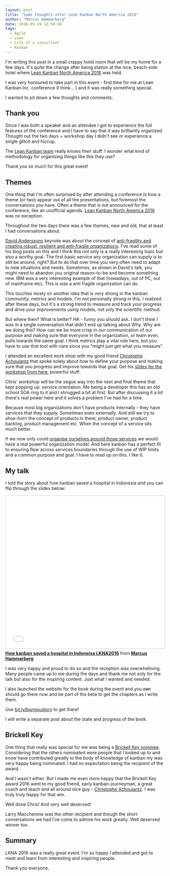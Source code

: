 ```yaml
---
layout: post
title: "Some thoughts after Lean Kanban North America 2016"
author: "Marcus Hammarberg"
date: 2016-05-19 12:59:58
tags:
  - Agile
  - Lean
  - Life of a consultant
  - Kanban
---
```


I'm writing this post in a small crappy hotel room that will be my home for a few days. It's quite the change after being station at the nice, beach-side hotel where [Lean Kanban North America 2016](http://lkna16.leankanban.com/) was held.

I was very honoured to take part in this event - first time for me at Lean Kanban Inc. conference (I think… ) and it was really something special.

I wanted to jot down a few thoughts and comments.

<!-- excerpt-end -->

## Thank you

Since I was both a speaker and an attendee I got to experience the full features of the conference and I have to say that it was brilliantly organized. Thought out the two days + workshop day I didn't see or experience a single glitch and hiccup.

The [Lean Kanban team](http://leankanban.com/) really knows their stuff. I wonder what kind of methodology for organising things like this they use?

Thank you so much for this great event!

## Themes

One thing that I'm often surprised by after attending a conference is how a theme (or two) appear out of all the presentations, but foremost the conversations you have. Often a theme that is not announced for the conference, like an unofficial agenda. [Lean Kanban North America 2016](http://lkna16.leankanban.com/) was no exception.

Throughout the two days there was a few themes, new and old, that at least I had conversations about.

[David Anderssons](http://www.djaa.com/) keynote was about the concept of [anti-fragility and creating robust, resilient and anti-fragile organizations](http://www.slideshare.net/agilemanager/creating-robust-resilient-antifragile-organizations-using-kanban). I've read some of his blog posts on this and I think this not only is a really interesting topic but also a worthy goal. The first basic service any organization can supply is to still be around, right? But to do that over time you very often need to adapt to new situations and needs. Sometimes, as shown in David's talk, you might need to abandon you original reason-to-be and become something new. IBM was a very interesting example of that (nowadays, out of PC, out of mainframe etc). This is was a anti fragile organization can do.

This touches nicely on another idea that is very strong in the kanban community; metrics and models. I'm not personally strong in this, I realized after these days, but it's a strong trend to measure and track your progress and drive your improvements using models, not only the scientific method.

But where then? What is better? HA - funny you should ask. I don't think I was in a single conversation that didn't end up talking about Why. Why are we doing this? How can we be more crisp in our communication of our purpose and making sure that everyone in the organization, or team even, pulls towards the same goal. I think metrics play a vital role here, but you have to use that tool with care since you "might just get what you measure".

I attended an excellent work shop with my good friend [Christophe Achouiantz](https://twitter.com/ChrisAch) that spoke solely about how to define your purpose and making sure that you progress and improve towards that goal. Get his [slides for the workshop from here](http://leanagileprojects.blogspot.com/2016/05/from-good-enough-to-great-workshop.html), powerful stuff:

Chris' workshop will be the segue way into the next and final theme that kept popping up: service orientation. Me being a developer this has an old school SOA ring to it and I shrugged a bit at first. But after discussing it a bit there's real power here and it solves a problem I've had for a time.

Because most big organizations don't have products internally - they have services that they supply. Sometimes even externally. And still we try to shoe-horn the concept of products in there; product owner, product backlog, product management etc. When the concept of a service sits much better.

If we now only could [organise ourselves around those services](https://www.marcusoft.net/2016/04/what-are-you-optimized-for-then.html) we would have a real powerful organization model. And here kanban has a perfect fit to ensuring flow across services boundaries through the use of WIP limits and a common purpose and goal. I have to read up on this. I like it.

## My talk

I told the story about how kanban saved a hospital in Indonesia and you can flip through the slides below:

<iframe src="//www.slideshare.net/slideshow/embed_code/key/ix5qhNS0IYA7HD" width="595" height="485" frameborder="0" marginwidth="0" marginheight="0" scrolling="no" style="border:1px solid #CCC; border-width:1px; margin-bottom:5px; max-width: 100%;" allowfullscreen> </iframe> <div style="margin-bottom:5px"> <strong> <a href="//www.slideshare.net/marcusoftnet/how-kanban-saved-a-hospital-in-indoneisa-lkna2016" title="How kanban saved a hospital in Indoneisa LKNA2016" target="_blank">How kanban saved a hospital in Indoneisa LKNA2016</a> </strong> from <strong><a href="//www.slideshare.net/marcusoftnet" target="_blank">Marcus Hammarberg</a></strong> </div>

I was very happy and proud to do so and the reception was overwhelming. Many people came up to me during the days and thank me not only for the talk but also for the inspiring content. Just what I wanted and needed.

I also launched the website for the book during the event and you ~~can~~ should go there now and be part of the beta to get the chapters as I write them.

Use [bit.ly/bungsustory](http://bit.ly/bungsustory) to get there!

I will write a separate post about the state and progress of the book.

## Brickell Key

One thing that really was special for me was being a [Brickell Key nominee](http://lkna16.leankanban.com/brickellkey/). Considering that the others nominated were people that I looked up to and know have contributed greatly to the body of knowledge of kanban my was very happy being nominated. I had no expectation being the recipient of the award.

And I wasn't either. But I made me even more happy that the Brickell Key award 2016 went to my good friend, early kanban-journeyman, a great coach and teach and all around nice guy - [Christophe Achouiantz](https://twitter.com/ChrisAch). I was truly truly happy for that win.

Well done Chris! And very well deserved!

Larry Maccherone was the other recipient and though the short conversations we had I've come to admire his work greatly. Well deserved winner too.

## Summary

LKNA 2016 was a really great event. I'm so happy I attended and got to meet and learn from interesting and inspiring people.

Thank you everyone.
